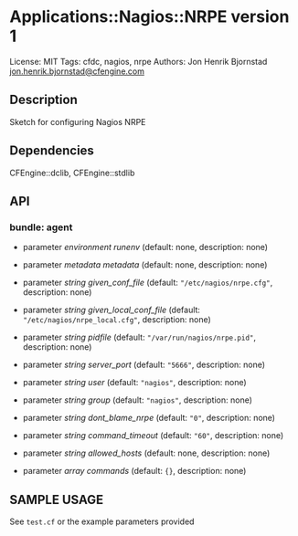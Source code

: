# Applications::Nagios::NRPE version 1

License: MIT
Tags: cfdc, nagios, nrpe
Authors: Jon Henrik Bjornstad <jon.henrik.bjornstad@cfengine.com>

## Description
Sketch for configuring Nagios NRPE

## Dependencies
CFEngine::dclib, CFEngine::stdlib

## API
### bundle: agent
* parameter _environment_ *runenv* (default: none, description: none)

* parameter _metadata_ *metadata* (default: none, description: none)

* parameter _string_ *given_conf_file* (default: `"/etc/nagios/nrpe.cfg"`, description: none)

* parameter _string_ *given_local_conf_file* (default: `"/etc/nagios/nrpe_local.cfg"`, description: none)

* parameter _string_ *pidfile* (default: `"/var/run/nagios/nrpe.pid"`, description: none)

* parameter _string_ *server_port* (default: `"5666"`, description: none)

* parameter _string_ *user* (default: `"nagios"`, description: none)

* parameter _string_ *group* (default: `"nagios"`, description: none)

* parameter _string_ *dont_blame_nrpe* (default: `"0"`, description: none)

* parameter _string_ *command_timeout* (default: `"60"`, description: none)

* parameter _string_ *allowed_hosts* (default: none, description: none)

* parameter _array_ *commands* (default: `{}`, description: none)


## SAMPLE USAGE
See `test.cf` or the example parameters provided


